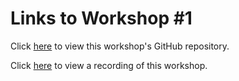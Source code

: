 # Links to Workshop \#1
Click [here](https://www.google.com/) to view this workshop's GitHub repository. 


Click [here](https://www.google.com/) to view a recording of this workshop.

